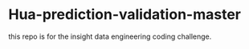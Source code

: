 # Hua-prediction-validation-master

this repo is for the insight data engineering coding challenge.
